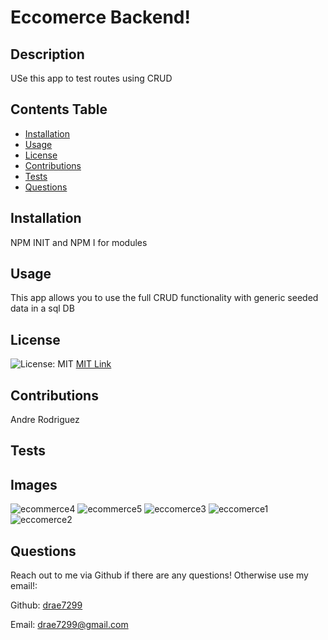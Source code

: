 #  
  # Eccomerce Backend!
  
  ## Description  
  USe this app to test routes using CRUD
  
  ## Contents Table
  * [Installation](#installation)
  * [Usage](#usage)
  * [License](license)
  * [Contributions](contributions) 
  * [Tests](tests)
  * [Questions](questions) 

  ## Installation
  NPM INIT and NPM I for modules

  ## Usage
  This app allows you to use the full CRUD functionality with generic seeded data in a sql DB

  ## License
  ![License: MIT](https://img.shields.io/badge/License-MIT-yellow.svg) [MIT Link](https://opensource.org/licenses/BSD-3-Clause)
 

  ## Contributions
  Andre Rodriguez
  
  ## Tests
  
## Images
![ecommerce4](https://user-images.githubusercontent.com/77699769/123491744-79a4c280-d5e5-11eb-81b6-99e69a101983.PNG)
![ecommerce5](https://user-images.githubusercontent.com/77699769/123491748-7a3d5900-d5e5-11eb-9f7d-e05820d84183.PNG)
![eccomerce3](https://user-images.githubusercontent.com/77699769/123491749-7a3d5900-d5e5-11eb-9922-2bbd92afe339.PNG)
![eccomerce1](https://user-images.githubusercontent.com/77699769/123491755-7c9fb300-d5e5-11eb-8322-3630b0416f2a.PNG)
![eccomerce2](https://user-images.githubusercontent.com/77699769/123491756-7c9fb300-d5e5-11eb-8928-deb216e46be4.PNG)



  ## Questions

  Reach out to me via Github if there are any questions! Otherwise use my email!:

  Github: [drae7299](https://www.github.com/)

  Email: drae7299@gmail.com
  

